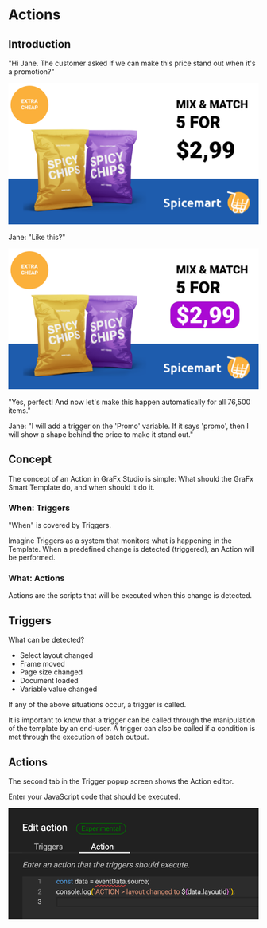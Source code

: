 # Actions

## Introduction

"Hi Jane. The customer asked if we can make this price stand out when it's a promotion?"

![](ad1.png)

Jane: "Like this?"

![](ad2.png)

"Yes, perfect! And now let's make this happen automatically for all 76,500 items."

Jane: "I will add a trigger on the 'Promo' variable. If it says 'promo', then I will show a shape behind the price to make it stand out."

## Concept

The concept of an Action in GraFx Studio is simple: What should the GraFx Smart Template do, and when should it do it.

### When: Triggers

"When" is covered by Triggers.

Imagine Triggers as a system that monitors what is happening in the Template. When a predefined change is detected (triggered), an Action will be performed.

### What: Actions

Actions are the scripts that will be executed when this change is detected.

## Triggers

What can be detected?

- Select layout changed
- Frame moved
- Page size changed
- Document loaded
- Variable value changed

If any of the above situations occur, a trigger is called.

It is important to know that a trigger can be called through the manipulation of the template by an end-user. A trigger can also be called if a condition is met through the execution of batch output.

## Actions

The second tab in the Trigger popup screen shows the Action editor.

Enter your JavaScript code that should be executed.

![screenshot](actioncode.png)